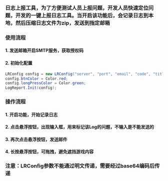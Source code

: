 ### 日志上报工具，为了方便测试人员上报问题，开发人员快速定位问题，开发的一键上报日志工具。当开启该功能后，会记录日志到本地，然后压缩日志文件为zip，发送到指定邮箱

### 使用流程
#### 1. 发送邮箱开启SMTP服务，获取授权码
#### 2. 初始化配置
```c#
LRConfig config = new LRConfig("server", "port", "email", "code", "title", new string[]{"toEmail1","toEmail2"});
config.btnColor = Color.red;
config.longPressColor = Color.green;
LogReport.Init(config);
```

### 操作流程
#### 1. 开启功能，开始记录日志
#### 2. 点击悬浮按钮，出现输入框，用来标记该Log的问题，不输入是不能发送的
#### 3. 再次点击悬浮按钮，发送邮件
#### 4. 长按悬浮按钮，可拖拽，避免遮挡游戏内容

### 注意：LRConfig参数不能通过明文传递，需要经过base64编码后传递